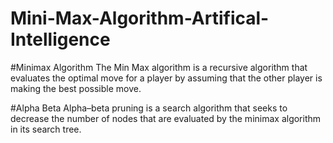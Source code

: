 # Mini-Max-Algorithm-Artifical-Intelligence

#Minimax Algorithm
The Min Max algorithm is a recursive algorithm that evaluates the optimal move for a player by assuming that the other player is making the best possible move.

#Alpha Beta
Alpha–beta pruning is a search algorithm that seeks to decrease the number of nodes that are evaluated by the minimax algorithm in its search tree.
